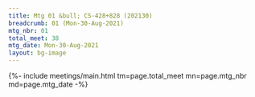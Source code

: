 ```yaml
---
title: Mtg 01 &bull; CS-428+828 (202130)
breadcrumb: 01 (Mon-30-Aug-2021)
mtg_nbr: 01
total_meet: 38
mtg_date: Mon-30-Aug-2021
layout: bg-image
---
```


{%- include meetings/main.html
    tm=page.total_meet
    mn=page.mtg_nbr
    md=page.mtg_date
-%}

